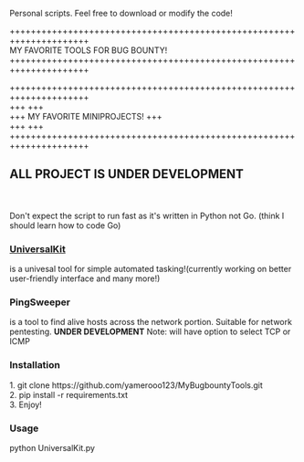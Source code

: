 Personal scripts. Feel free to download or modify the code!<br />

+++++++++++++++++++++++++++++++++++++++++++++++++++++++++++++++++++++<br />
MY FAVORITE TOOLS FOR BUG BOUNTY!</center><br />
+++++++++++++++++++++++++++++++++++++++++++++++++++++++++++++++++++++<br />







+++++++++++++++++++++++++++++++++++++++++++++++++++++++++++++++++++++<br />
+++                                                               +++<br />
+++               MY FAVORITE MINIPROJECTS!                       +++<br />
+++                                                               +++<br />
+++++++++++++++++++++++++++++++++++++++++++++++++++++++++++++++++++++<br />
<h2><b>ALL PROJECT IS UNDER DEVELOPMENT</b></h2><br />
<br />
Don't expect the script to run fast as it's written in Python not Go. (think I should learn how to code Go)
<br />
<u><h3>UniversalKit</h3></u>
is a univesal tool for simple automated tasking!(currently working on better user-friendly interface and many more!)<br />
<p><h3>PingSweeper</h3></p> is a tool to find alive hosts across the network portion. Suitable for network pentesting. <b>UNDER DEVELOPMENT</b> Note: will have option to select TCP or ICMP

<h3>Installation</h3>
1. git clone https://github.com/yamerooo123/MyBugbountyTools.git<br />
2. pip install -r requirements.txt<br />
3. Enjoy!<br />

<h3>Usage</h3>
python UniversalKit.py <br />


